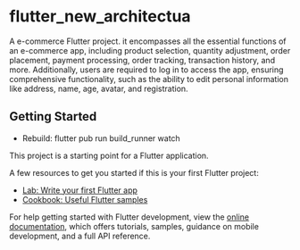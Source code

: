 # flutter_new_architectua

A e-commerce Flutter project. it encompasses all the essential functions of an e-commerce app, including product selection, quantity adjustment, order placement, payment processing, order tracking, transaction history, and more. Additionally, users are required to log in to access the app, ensuring comprehensive functionality, such as the ability to edit personal information like address, name, age, avatar, and registration.

## Getting Started

- Rebuild: flutter pub run build_runner watch

This project is a starting point for a Flutter application.

A few resources to get you started if this is your first Flutter project:

- [Lab: Write your first Flutter app](https://docs.flutter.dev/get-started/codelab)
- [Cookbook: Useful Flutter samples](https://docs.flutter.dev/cookbook)

For help getting started with Flutter development, view the
[online documentation](https://docs.flutter.dev/), which offers tutorials,
samples, guidance on mobile development, and a full API reference.
